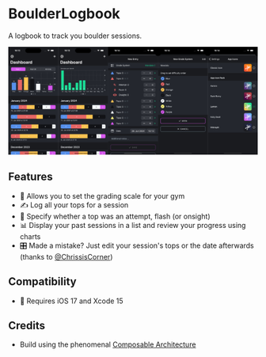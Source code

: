 # BoulderLogbook

A logbook to track you boulder sessions.

![Screenshots](Resources/Screenshots.jpg)


## Features

* 📏 Allows you to set the grading scale for your gym 
* ✍️ Log all your tops for a session
* 📸 Specify whether a top was an attempt, flash (or onsight)
* 📊 Display your past sessions in a list and review your progress using charts
* 🎛️ Made a mistake? Just edit your session's tops or the date afterwards (thanks to [@ChrissisCorner](https://github.com/ChrissisCorner))

## Compatibility

* 🚀 Requires iOS 17 and Xcode 15

## Credits

* Build using the phenomenal [Composable Architecture](https://github.com/pointfreeco/swift-composable-architecture)

